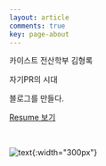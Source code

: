 ```yaml
---
layout: article
comments: true
key: page-about
---
```


카이스트 전산학부 김형록

자기PR의 시대

블로그를 만들다.


[Resume 보기](https://rokrokss.com/assets/cv/resume.pdf)

<br>

![text](https://raw.githubusercontent.com/q0115643/my_blog/master/assets/images/zzal/believe/1.jpg){:width="300px"}

